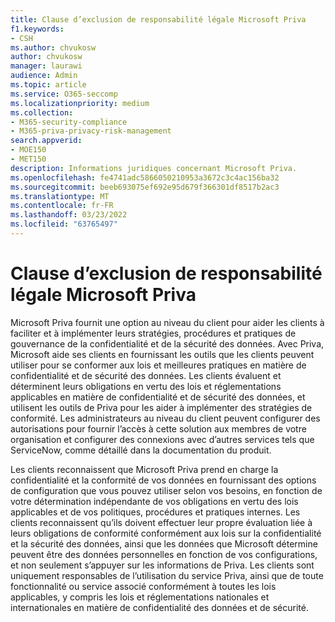 ```yaml
---
title: Clause d’exclusion de responsabilité légale Microsoft Priva
f1.keywords:
- CSH
ms.author: chvukosw
author: chvukosw
manager: laurawi
audience: Admin
ms.topic: article
ms.service: O365-seccomp
ms.localizationpriority: medium
ms.collection:
- M365-security-compliance
- M365-priva-privacy-risk-management
search.appverid:
- MOE150
- MET150
description: Informations juridiques concernant Microsoft Priva.
ms.openlocfilehash: fe4741adc5866050210953a3672c3c4ac156ba32
ms.sourcegitcommit: beeb693075ef692e95d679f366301df8517b2ac3
ms.translationtype: MT
ms.contentlocale: fr-FR
ms.lasthandoff: 03/23/2022
ms.locfileid: "63765497"
---
```

# <a name="microsoft-priva-legal-disclaimer"></a>Clause d’exclusion de responsabilité légale Microsoft Priva

Microsoft Priva fournit une option au niveau du client pour aider les clients à faciliter et à implémenter leurs stratégies, procédures et pratiques de gouvernance de la confidentialité et de la sécurité des données. Avec Priva, Microsoft aide ses clients en fournissant les outils que les clients peuvent utiliser pour se conformer aux lois et meilleures pratiques en matière de confidentialité et de sécurité des données. Les clients évaluent et déterminent leurs obligations en vertu des lois et réglementations applicables en matière de confidentialité et de sécurité des données, et utilisent les outils de Priva pour les aider à implémenter des stratégies de conformité. Les administrateurs au niveau du client peuvent configurer des autorisations pour fournir l’accès à cette solution aux membres de votre organisation et configurer des connexions avec d’autres services tels que ServiceNow, comme détaillé dans la documentation du produit.

Les clients reconnaissent que Microsoft Priva prend en charge la confidentialité et la conformité de vos données en fournissant des options de configuration que vous pouvez utiliser selon vos besoins, en fonction de votre détermination indépendante de vos obligations en vertu des lois applicables et de vos politiques, procédures et pratiques internes. Les clients reconnaissent qu’ils doivent effectuer leur propre évaluation liée à leurs obligations de conformité conformément aux lois sur la confidentialité et la sécurité des données, ainsi que les données que Microsoft détermine peuvent être des données personnelles en fonction de vos configurations, et non seulement s’appuyer sur les informations de Priva. Les clients sont uniquement responsables de l’utilisation du service Priva, ainsi que de toute fonctionnalité ou service associé conformément à toutes les lois applicables, y compris les lois et réglementations nationales et internationales en matière de confidentialité des données et de sécurité.
